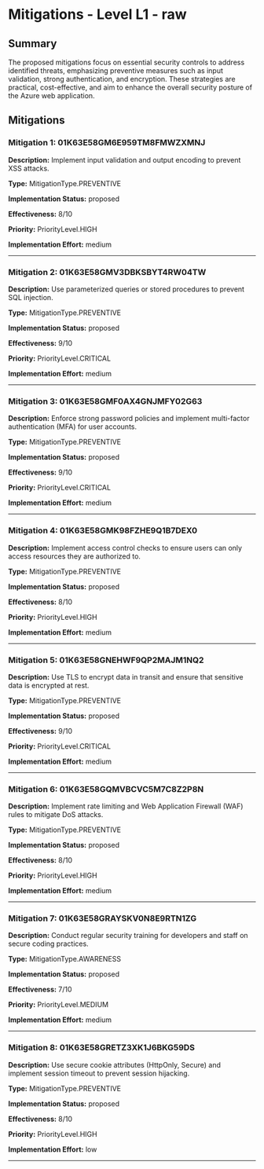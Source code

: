 # Mitigations - Level L1 - raw

## Summary

The proposed mitigations focus on essential security controls to address identified threats, emphasizing preventive measures such as input validation, strong authentication, and encryption. These strategies are practical, cost-effective, and aim to enhance the overall security posture of the Azure web application.

## Mitigations

### Mitigation 1: 01K63E58GM6E959TM8FMWZXMNJ

**Description:** Implement input validation and output encoding to prevent XSS attacks.

**Type:** MitigationType.PREVENTIVE

**Implementation Status:** proposed

**Effectiveness:** 8/10

**Priority:** PriorityLevel.HIGH

**Implementation Effort:** medium

---

### Mitigation 2: 01K63E58GMV3DBKSBYT4RW04TW

**Description:** Use parameterized queries or stored procedures to prevent SQL injection.

**Type:** MitigationType.PREVENTIVE

**Implementation Status:** proposed

**Effectiveness:** 9/10

**Priority:** PriorityLevel.CRITICAL

**Implementation Effort:** medium

---

### Mitigation 3: 01K63E58GMF0AX4GNJMFY02G63

**Description:** Enforce strong password policies and implement multi-factor authentication (MFA) for user accounts.

**Type:** MitigationType.PREVENTIVE

**Implementation Status:** proposed

**Effectiveness:** 9/10

**Priority:** PriorityLevel.CRITICAL

**Implementation Effort:** medium

---

### Mitigation 4: 01K63E58GMK98FZHE9Q1B7DEX0

**Description:** Implement access control checks to ensure users can only access resources they are authorized to.

**Type:** MitigationType.PREVENTIVE

**Implementation Status:** proposed

**Effectiveness:** 8/10

**Priority:** PriorityLevel.HIGH

**Implementation Effort:** medium

---

### Mitigation 5: 01K63E58GNEHWF9QP2MAJM1NQ2

**Description:** Use TLS to encrypt data in transit and ensure that sensitive data is encrypted at rest.

**Type:** MitigationType.PREVENTIVE

**Implementation Status:** proposed

**Effectiveness:** 9/10

**Priority:** PriorityLevel.CRITICAL

**Implementation Effort:** medium

---

### Mitigation 6: 01K63E58GQMVBCVC5M7C8Z2P8N

**Description:** Implement rate limiting and Web Application Firewall (WAF) rules to mitigate DoS attacks.

**Type:** MitigationType.PREVENTIVE

**Implementation Status:** proposed

**Effectiveness:** 8/10

**Priority:** PriorityLevel.HIGH

**Implementation Effort:** medium

---

### Mitigation 7: 01K63E58GRAYSKV0N8E9RTN1ZG

**Description:** Conduct regular security training for developers and staff on secure coding practices.

**Type:** MitigationType.AWARENESS

**Implementation Status:** proposed

**Effectiveness:** 7/10

**Priority:** PriorityLevel.MEDIUM

**Implementation Effort:** medium

---

### Mitigation 8: 01K63E58GRETZ3XK1J6BKG59DS

**Description:** Use secure cookie attributes (HttpOnly, Secure) and implement session timeout to prevent session hijacking.

**Type:** MitigationType.PREVENTIVE

**Implementation Status:** proposed

**Effectiveness:** 8/10

**Priority:** PriorityLevel.HIGH

**Implementation Effort:** low

---

